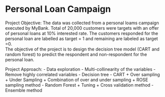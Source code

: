 # Personal Loan Campaign
Project Objective: 
The data was collected from a personal loams campaign executed by MyBank. Total of 20,000 customers were targets with an offer of personal loans at 10% interested rate. The customers responded for the personal loan are labelled as target = 1 and remaining are labeled as target =0.   
The objective of the project is to design the decision tree model (CART and random forest) to predict the respondent and non-respondent for the personal loan.

Project Approach:
    - Data exploration 
    - Multi-collinearity of the variables 
    - Remove highly correlated variables 
    - Decision tree
    - CART 
      	+ Over sampling 
        + Under Sampling 
        + Combination of over and under sampling
        + ROSE sampling method 
    -	Random Forest 
        + Tuning 
        + Cross validation method 
    - Ensemble method


